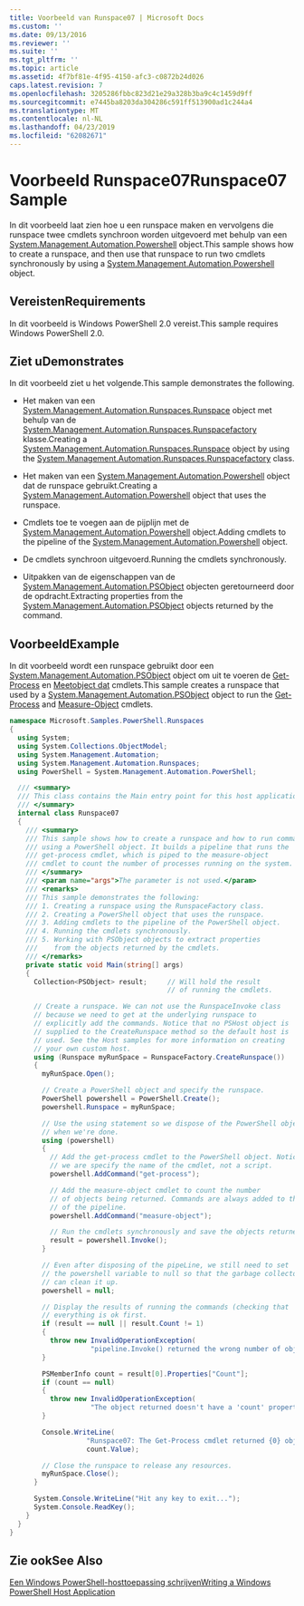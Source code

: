 ```yaml
---
title: Voorbeeld van Runspace07 | Microsoft Docs
ms.custom: ''
ms.date: 09/13/2016
ms.reviewer: ''
ms.suite: ''
ms.tgt_pltfrm: ''
ms.topic: article
ms.assetid: 4f7bf81e-4f95-4150-afc3-c0872b24d026
caps.latest.revision: 7
ms.openlocfilehash: 3205286fbbc823d21e29a328b3ba9c4c1459d9ff
ms.sourcegitcommit: e7445ba8203da304286c591ff513900ad1c244a4
ms.translationtype: MT
ms.contentlocale: nl-NL
ms.lasthandoff: 04/23/2019
ms.locfileid: "62082671"
---
```

# <a name="runspace07-sample"></a><span data-ttu-id="d9096-102">Voorbeeld Runspace07</span><span class="sxs-lookup"><span data-stu-id="d9096-102">Runspace07 Sample</span></span>

<span data-ttu-id="d9096-103">In dit voorbeeld laat zien hoe u een runspace maken en vervolgens die runspace twee cmdlets synchroon worden uitgevoerd met behulp van een [System.Management.Automation.Powershell](/dotnet/api/system.management.automation.powershell) object.</span><span class="sxs-lookup"><span data-stu-id="d9096-103">This sample shows how to create a runspace, and then use that runspace to run two cmdlets synchronously by using a [System.Management.Automation.Powershell](/dotnet/api/system.management.automation.powershell) object.</span></span>

## <a name="requirements"></a><span data-ttu-id="d9096-104">Vereisten</span><span class="sxs-lookup"><span data-stu-id="d9096-104">Requirements</span></span>

<span data-ttu-id="d9096-105">In dit voorbeeld is Windows PowerShell 2.0 vereist.</span><span class="sxs-lookup"><span data-stu-id="d9096-105">This sample requires Windows PowerShell 2.0.</span></span>

## <a name="demonstrates"></a><span data-ttu-id="d9096-106">Ziet u</span><span class="sxs-lookup"><span data-stu-id="d9096-106">Demonstrates</span></span>

<span data-ttu-id="d9096-107">In dit voorbeeld ziet u het volgende.</span><span class="sxs-lookup"><span data-stu-id="d9096-107">This sample demonstrates the following.</span></span>

- <span data-ttu-id="d9096-108">Het maken van een [System.Management.Automation.Runspaces.Runspace](/dotnet/api/System.Management.Automation.Runspaces.Runspace) object met behulp van de [System.Management.Automation.Runspaces.Runspacefactory](/dotnet/api/System.Management.Automation.Runspaces.RunspaceFactory) klasse.</span><span class="sxs-lookup"><span data-stu-id="d9096-108">Creating a [System.Management.Automation.Runspaces.Runspace](/dotnet/api/System.Management.Automation.Runspaces.Runspace) object by using the [System.Management.Automation.Runspaces.Runspacefactory](/dotnet/api/System.Management.Automation.Runspaces.RunspaceFactory) class.</span></span>

- <span data-ttu-id="d9096-109">Het maken van een [System.Management.Automation.Powershell](/dotnet/api/system.management.automation.powershell) object dat de runspace gebruikt.</span><span class="sxs-lookup"><span data-stu-id="d9096-109">Creating a [System.Management.Automation.Powershell](/dotnet/api/system.management.automation.powershell) object that uses the runspace.</span></span>

- <span data-ttu-id="d9096-110">Cmdlets toe te voegen aan de pijplijn met de [System.Management.Automation.Powershell](/dotnet/api/system.management.automation.powershell) object.</span><span class="sxs-lookup"><span data-stu-id="d9096-110">Adding cmdlets to the pipeline of the [System.Management.Automation.Powershell](/dotnet/api/system.management.automation.powershell) object.</span></span>

- <span data-ttu-id="d9096-111">De cmdlets synchroon uitgevoerd.</span><span class="sxs-lookup"><span data-stu-id="d9096-111">Running the cmdlets synchronously.</span></span>

- <span data-ttu-id="d9096-112">Uitpakken van de eigenschappen van de [System.Management.Automation.PSObject](/dotnet/api/System.Management.Automation.PSObject) objecten geretourneerd door de opdracht.</span><span class="sxs-lookup"><span data-stu-id="d9096-112">Extracting properties from the [System.Management.Automation.PSObject](/dotnet/api/System.Management.Automation.PSObject) objects returned by the command.</span></span>

## <a name="example"></a><span data-ttu-id="d9096-113">Voorbeeld</span><span class="sxs-lookup"><span data-stu-id="d9096-113">Example</span></span>

<span data-ttu-id="d9096-114">In dit voorbeeld wordt een runspace gebruikt door een [System.Management.Automation.PSObject](/dotnet/api/System.Management.Automation.PSObject) object om uit te voeren de [Get-Process](/powershell/module/Microsoft.PowerShell.Management/Get-Process) en [Meetobject dat](/powershell/module/microsoft.powershell.utility/measure-object) cmdlets.</span><span class="sxs-lookup"><span data-stu-id="d9096-114">This sample creates a runspace that used by a [System.Management.Automation.PSObject](/dotnet/api/System.Management.Automation.PSObject) object to run the [Get-Process](/powershell/module/Microsoft.PowerShell.Management/Get-Process) and [Measure-Object](/powershell/module/microsoft.powershell.utility/measure-object) cmdlets.</span></span>

```csharp
namespace Microsoft.Samples.PowerShell.Runspaces
{
  using System;
  using System.Collections.ObjectModel;
  using System.Management.Automation;
  using System.Management.Automation.Runspaces;
  using PowerShell = System.Management.Automation.PowerShell;

  /// <summary>
  /// This class contains the Main entry point for this host application.
  /// </summary>
  internal class Runspace07
  {
    /// <summary>
    /// This sample shows how to create a runspace and how to run commands
    /// using a PowerShell object. It builds a pipeline that runs the
    /// get-process cmdlet, which is piped to the measure-object
    /// cmdlet to count the number of processes running on the system.
    /// </summary>
    /// <param name="args">The parameter is not used.</param>
    /// <remarks>
    /// This sample demonstrates the following:
    /// 1. Creating a runspace using the RunspaceFactory class.
    /// 2. Creating a PowerShell object that uses the runspace.
    /// 3. Adding cmdlets to the pipeline of the PowerShell object.
    /// 4. Running the cmdlets synchronously.
    /// 5. Working with PSObject objects to extract properties
    ///    from the objects returned by the cmdlets.
    /// </remarks>
    private static void Main(string[] args)
    {
      Collection<PSObject> result;     // Will hold the result
                                       // of running the cmdlets.

      // Create a runspace. We can not use the RunspaceInvoke class
      // because we need to get at the underlying runspace to
      // explicitly add the commands. Notice that no PSHost object is
      // supplied to the CreateRunspace method so the default host is
      // used. See the Host samples for more information on creating
      // your own custom host.
      using (Runspace myRunSpace = RunspaceFactory.CreateRunspace())
      {
        myRunSpace.Open();

        // Create a PowerShell object and specify the runspace.
        PowerShell powershell = PowerShell.Create();
        powershell.Runspace = myRunSpace;

        // Use the using statement so we dispose of the PowerShell object
        // when we're done.
        using (powershell)
        {
          // Add the get-process cmdlet to the PowerShell object. Notice
          // we are specify the name of the cmdlet, not a script.
          powershell.AddCommand("get-process");

          // Add the measure-object cmdlet to count the number
          // of objects being returned. Commands are always added to the end
          // of the pipeline.
          powershell.AddCommand("measure-object");

          // Run the cmdlets synchronously and save the objects returned.
          result = powershell.Invoke();
        }

        // Even after disposing of the pipeLine, we still need to set
        // the powershell variable to null so that the garbage collector
        // can clean it up.
        powershell = null;

        // Display the results of running the commands (checking that
        // everything is ok first.
        if (result == null || result.Count != 1)
        {
          throw new InvalidOperationException(
                    "pipeline.Invoke() returned the wrong number of objects");
        }

        PSMemberInfo count = result[0].Properties["Count"];
        if (count == null)
        {
          throw new InvalidOperationException(
                    "The object returned doesn't have a 'count' property");
        }

        Console.WriteLine(
                   "Runspace07: The Get-Process cmdlet returned {0} objects",
                   count.Value);

        // Close the runspace to release any resources.
        myRunSpace.Close();
      }

      System.Console.WriteLine("Hit any key to exit...");
      System.Console.ReadKey();
    }
  }
}
```

## <a name="see-also"></a><span data-ttu-id="d9096-115">Zie ook</span><span class="sxs-lookup"><span data-stu-id="d9096-115">See Also</span></span>

[<span data-ttu-id="d9096-116">Een Windows PowerShell-hosttoepassing schrijven</span><span class="sxs-lookup"><span data-stu-id="d9096-116">Writing a Windows PowerShell Host Application</span></span>](./writing-a-windows-powershell-host-application.md)